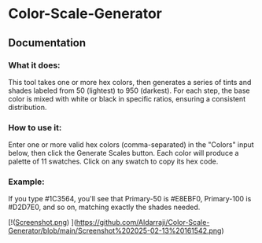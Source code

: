 # Color-Scale-Generator
## Documentation
### What it does: 
This tool takes one or more hex colors, then generates a series of tints and shades labeled from 50 (lightest) to 950 (darkest). For each step, the base color is mixed with white or black in specific ratios, ensuring a consistent distribution.

### How to use it: 
Enter one or more valid hex colors (comma-separated) in the "Colors" input below, then click the Generate Scales button. Each color will produce a palette of 11 swatches. Click on any swatch to copy its hex code.

### Example: 
If you type #1C3564, you'll see that Primary-50 is #E8EBF0, Primary-100 is #D2D7E0, and so on, matching exactly the shades needed.

[!([Screenshot.png](https://github.com/Aldarraji/Color-Scale-Generator/blob/main/Screenshot%202025-02-13%20161542.png)) ](https://github.com/Aldarraji/Color-Scale-Generator/blob/main/Screenshot%202025-02-13%20161542.png)
